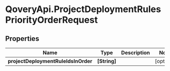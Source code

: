 # QoveryApi.ProjectDeploymentRulesPriorityOrderRequest

## Properties

Name | Type | Description | Notes
------------ | ------------- | ------------- | -------------
**projectDeploymentRuleIdsInOrder** | **[String]** |  | [optional] 


